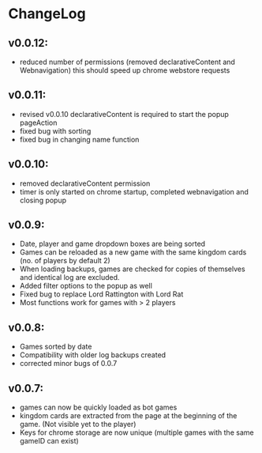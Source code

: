 # ChangeLog

## v0.0.12:
 - reduced number of permissions (removed declarativeContent and Webnavigation) this should speed up chrome webstore requests

## v0.0.11:
 - revised v0.0.10 declarativeContent is required to start the popup pageAction
 - fixed bug with sorting
 - fixed bug in changing name function

## v0.0.10:
 - removed declarativeContent permission
 - timer is only started on chrome startup, completed webnavigation and closing popup

## v0.0.9:
 - Date, player and game dropdown boxes are being sorted
 - Games can be reloaded as a new game with the same kingdom cards (no. of players by default 2)
 - When loading backups, games are checked for copies of themselves and identical log are excluded.
 - Added filter options to the popup as well
 - Fixed bug to replace Lord Rattington with Lord Rat
 - Most functions work for games with > 2 players

## v0.0.8:
 - Games sorted by date
 - Compatibility with older log backups created
 - corrected minor bugs of 0.0.7

## v0.0.7:
 - games can now be quickly loaded as bot games
 - kingdom cards are extracted from the page at the beginning of the game. (Not visible yet to the player)
 - Keys for chrome storage are now unique (multiple games with the same gameID can exist)